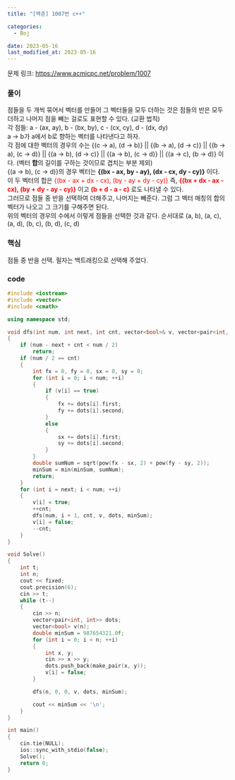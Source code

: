 ```yaml
---
title: "[백준] 1007번 c++"

categories:
  - Boj

date: 2023-05-16
last_modified_at: 2023-05-16
---
```


문제 링크: <a href="https://www.acmicpc.net/problem/1007" target="_blank">https://www.acmicpc.net/problem/1007</a>

### 풀이  
점들을 두 개씩 묶어서 벡터를 만들어 그 벡터들을 모두 더하는 것은 점들의 반은 모두 더하고 나머지 점을 빼는 걸로도 표현할 수 있다. (교환 법칙)  
각 점들: a - (ax, ay), b - (bx, by), c - (cx, cy), d - (dx, dy)  
a -> b가 a에서 b로 향하는 벡터를 나타낸다고 하자.  
각 점에 대한 벡터의 경우의 수는 {(c -> a), (d -> b)} || {(b -> a), (d -> c)} || {(b -> a), (c -> d)} || {(a -> b), (d -> c)} || {(a -> b), (c -> d)} || {(a -> c), (b -> d)} 이다. (벡터 **합**의 길이를 구하는 것이므로 겹치는 부분 제외)  
{(a -> b), (c -> d)}의 경우 벡터는 **{(bx - ax, by - ay), (dx - cx, dy - cy)}** 이다.  
이 두 벡터의 합은 <span style="color:red">{(bx - ax + dx - cx), (by - ay + dy - cy)}</span> 즉, <span style="color:red">**{(bx + dx - ax - cx), (by + dy - ay - cy)}**</span> 이고 <span style="color:red">**(b + d - a - c)**</span> 로도 나타낼 수 있다.  
그러므로 점들 중 반을 선택하여 더해주고, 나머지는 빼준다. 그럼 그 벡터 매칭의 합의 벡터가 나오고 그 크기를 구해주면 된다.  
위의 벡터의 경우의 수에서 이렇게 점들을 선택한 것과 같다. 순서대로 (a, b), (a, c), (a, d), (b, c), (b, d), (c, d)

### 핵심  
점들 중 반을 선택. 필자는 백트래킹으로 선택해 주었다. 

### code
```c++
#include <iostream>
#include <vector>
#include <cmath>

using namespace std;

void dfs(int num, int next, int cnt, vector<bool>& v, vector<pair<int, int>>& dots, double& minSum)
{
    if (num - next + cnt < num / 2)
        return;
    if (num / 2 == cnt)
    {
        int fx = 0, fy = 0, sx = 0, sy = 0;
        for (int i = 0; i < num; ++i)
        {
            if (v[i] == true)
            {
                fx += dots[i].first;
                fy += dots[i].second;
            }
            else
            {
                sx += dots[i].first;
                sy += dots[i].second;
            }
        }
        double sumNum = sqrt(pow(fx - sx, 2) + pow(fy - sy, 2));
        minSum = min(minSum, sumNum);
        return;
    }
    for (int i = next; i < num; ++i)
    {
        v[i] = true;
        ++cnt;
        dfs(num, i + 1, cnt, v, dots, minSum);
        v[i] = false;
        --cnt;
    }
}

void Solve()
{
    int t;
    int n;
    cout << fixed;
    cout.precision(6);
    cin >> t;
    while (t--)
    {
        cin >> n;
        vector<pair<int, int>> dots;
        vector<bool> v(n);
        double minSum = 987654321.0f;
        for (int i = 0; i < n; ++i)
        {
            int x, y;
            cin >> x >> y;
            dots.push_back(make_pair(x, y));
            v[i] = false;
        }

        dfs(n, 0, 0, v, dots, minSum);

        cout << minSum << '\n';
    }
}

int main()
{
    cin.tie(NULL);
    ios::sync_with_stdio(false);
    Solve();
    return 0;
}
```